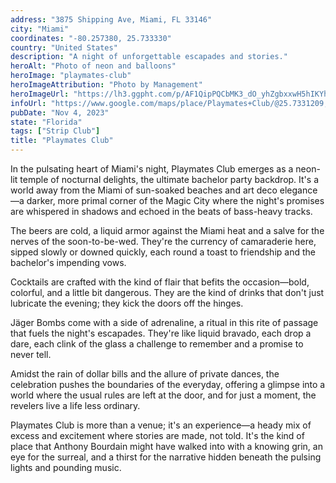 ```yaml
---
address: "3875 Shipping Ave, Miami, FL 33146"
city: "Miami"
coordinates: "-80.257380, 25.733330"
country: "United States"
description: "A night of unforgettable escapades and stories."
heroAlt: "Photo of neon and balloons"
heroImage: "playmates-club"
heroImageAttribution: "Photo by Management"
heroImageUrl: "https://lh3.ggpht.com/p/AF1QipPQCbMK3_dO_yhZgbxxwH5hIKYh0-TTMx_ZWc2q=s1024"
infoUrl: "https://www.google.com/maps/place/Playmates+Club/@25.7331209,-80.2574503,15z/data=!4m17!1m10!3m9!1s0x88d9b7ebcb877677:0xc36e0708f6af841d!2sPlaymates+Club!8m2!3d25.733205!4d-80.2574529!10e5!14m1!1BCgIgAQ!16s%2Fg%2F1tptrd_f!3m5!1s0x88d9b7ebcb877677:0xc36e0708f6af841d!8m2!3d25.733205!4d-80.2574529!16s%2Fg%2F1tptrd_f?entry=ttu"
pubDate: "Nov 4, 2023"
state: "Florida"
tags: ["Strip Club"]
title: "Playmates Club"
---
```


In the pulsating heart of Miami's night, Playmates Club emerges as a neon-lit temple of nocturnal delights, the ultimate bachelor party backdrop. It's a world away from the Miami of sun-soaked beaches and art deco elegance—a darker, more primal corner of the Magic City where the night's promises are whispered in shadows and echoed in the beats of bass-heavy tracks.

The beers are cold, a liquid armor against the Miami heat and a salve for the nerves of the soon-to-be-wed. They're the currency of camaraderie here, sipped slowly or downed quickly, each round a toast to friendship and the bachelor's impending vows.

Cocktails are crafted with the kind of flair that befits the occasion—bold, colorful, and a little bit dangerous. They are the kind of drinks that don't just lubricate the evening; they kick the doors off the hinges.

Jäger Bombs come with a side of adrenaline, a ritual in this rite of passage that fuels the night's escapades. They're like liquid bravado, each drop a dare, each clink of the glass a challenge to remember and a promise to never tell.

Amidst the rain of dollar bills and the allure of private dances, the celebration pushes the boundaries of the everyday, offering a glimpse into a world where the usual rules are left at the door, and for just a moment, the revelers live a life less ordinary.

Playmates Club is more than a venue; it's an experience—a heady mix of excess and excitement where stories are made, not told. It's the kind of place that Anthony Bourdain might have walked into with a knowing grin, an eye for the surreal, and a thirst for the narrative hidden beneath the pulsing lights and pounding music.
